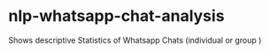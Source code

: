 # nlp-whatsapp-chat-analysis
Shows descriptive Statistics of Whatsapp Chats  (individual or group )
